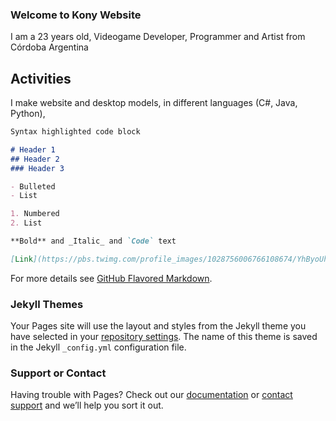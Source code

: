 ### Welcome to Kony Website

I am a 23 years old, Videogame Developer, Programmer and Artist from Córdoba Argentina

## Activities

I make website and desktop models, in different languages (C#, Java, Python), 

```markdown
Syntax highlighted code block

# Header 1
## Header 2
### Header 3

- Bulleted
- List

1. Numbered
2. List

**Bold** and _Italic_ and `Code` text

[Link](https://pbs.twimg.com/profile_images/1028756006766108674/YhByoUhS_400x400.jpg) and ![Image](https://pbs.twimg.com/profile_images/1028756006766108674/YhByoUhS_400x400.jpg)
```

For more details see [GitHub Flavored Markdown](https://guides.github.com/features/mastering-markdown/).

### Jekyll Themes

Your Pages site will use the layout and styles from the Jekyll theme you have selected in your [repository settings](https://github.com/PsHye/Kony/settings). The name of this theme is saved in the Jekyll `_config.yml` configuration file.

### Support or Contact

Having trouble with Pages? Check out our [documentation](https://help.github.com/categories/github-pages-basics/) or [contact support](https://github.com/contact) and we’ll help you sort it out.
